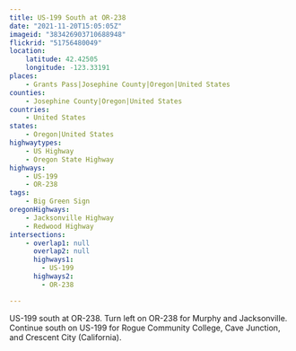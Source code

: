 ```yaml
---
title: US-199 South at OR-238
date: "2021-11-20T15:05:05Z"
imageid: "383426903710688948"
flickrid: "51756480049"
location:
    latitude: 42.42505
    longitude: -123.33191
places:
    - Grants Pass|Josephine County|Oregon|United States
counties:
    - Josephine County|Oregon|United States
countries:
    - United States
states:
    - Oregon|United States
highwaytypes:
    - US Highway
    - Oregon State Highway
highways:
    - US-199
    - OR-238
tags:
    - Big Green Sign
oregonHighways:
    - Jacksonville Highway
    - Redwood Highway
intersections:
    - overlap1: null
      overlap2: null
      highways1:
        - US-199
      highways2:
        - OR-238

---
```

US-199 south at OR-238. Turn left on OR-238 for Murphy and Jacksonville.  Continue south on US-199 for Rogue Community College, Cave Junction, and Crescent City (California).